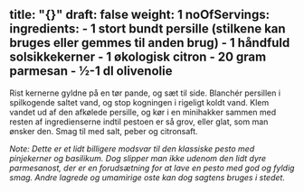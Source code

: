 title: "{}"
draft: false
weight: 1
noOfServings: 
ingredients:
	- 1 stort bundt persille (stilkene kan bruges eller gemmes til anden brug)
	- 1 håndfuld solsikkekerner
	- 1 økologisk citron
	- 20 gram parmesan
	- ½-1 dl olivenolie
---

Rist kernerne gyldne på en tør pande, og sæt til side. Blanchér
persillen i spilkogende saltet vand, og stop kogningen i rigeligt koldt
vand. Klem vandet ud af den afkølede persille, og kør i en minihakker
sammen med resten af ingredienserne indtil pestoen er så grov, eller
glat, som man ønsker den. Smag til med salt, peber og citronsaft.

*Note: Dette er et lidt billigere modsvar til den klassiske pesto med
pinjekerner og basilikum. Dog slipper man ikke udenom den lidt dyre
parmesanost, der er en forudsætning for at lave en pesto med god og
fyldig smag. Andre lagrede og umamirige oste kan dog sagtens bruges i
stedet.*

